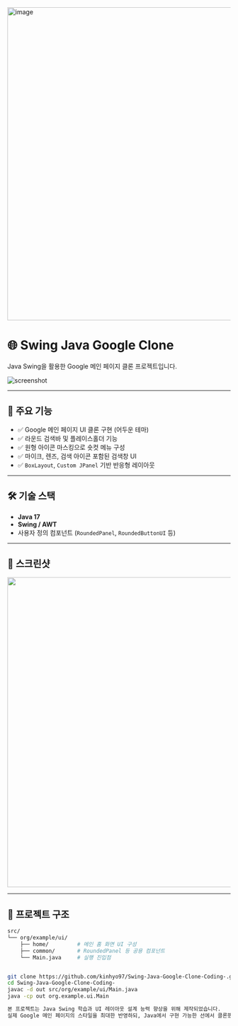 <img width="1262" height="707" alt="image" src="https://github.com/user-attachments/assets/0b9499ad-2c48-4184-88e4-47bf11a2bf6b" />





# 🌐 Swing Java Google Clone

Java Swing을 활용한 Google 메인 페이지 클론 프로젝트입니다.

![screenshot](https://github.com/kinhyo97/Swing-Java-Google-Clone-Coding-/assets/your_image.png)

---



## 📌 주요 기능

- ✅ Google 메인 페이지 UI 클론 구현 (어두운 테마)
- ✅ 라운드 검색바 및 플레이스홀더 기능
- ✅ 원형 아이콘 마스킹으로 숏컷 메뉴 구성
- ✅ 마이크, 렌즈, 검색 아이콘 포함된 검색창 UI
- ✅ `BoxLayout`, `Custom JPanel` 기반 반응형 레이아웃

---

## 🛠 기술 스택

- **Java 17**
- **Swing / AWT**
- 사용자 정의 컴포넌트 (`RoundedPanel`, `RoundedButtonUI` 등)

---

## 🎨 스크린샷

<img src="https://github.com/kinhyo97/Swing-Java-Google-Clone-Coding-/assets/your_image.png" width="700"/>

---

## 📁 프로젝트 구조

```bash
src/
└── org/example/ui/
    ├── home/         # 메인 홈 화면 UI 구성
    ├── common/       # RoundedPanel 등 공용 컴포넌트
    └── Main.java     # 실행 진입점


git clone https://github.com/kinhyo97/Swing-Java-Google-Clone-Coding-.git
cd Swing-Java-Google-Clone-Coding-
javac -d out src/org/example/ui/Main.java
java -cp out org.example.ui.Main

본 프로젝트는 Java Swing 학습과 UI 레이아웃 설계 능력 향상을 위해 제작되었습니다.
실제 Google 메인 페이지의 스타일을 최대한 반영하되, Java에서 구현 가능한 선에서 클론했습니다.
